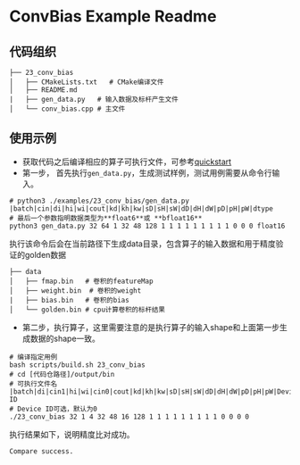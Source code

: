 # ConvBias Example Readme
## 代码组织
```
├── 23_conv_bias
│   ├── CMakeLists.txt   # CMake编译文件
│   ├── README.md
|   ├── gen_data.py   # 输入数据及标杆产生文件
│   └── conv_bias.cpp # 主文件
```
## 使用示例
- 获取代码之后编译相应的算子可执行文件，可参考[quickstart](../../docs/quickstart.md#算子编译)
- 第一步， 首先执行`gen_data.py`，生成测试样例，测试用例需要从命令行输入。
```
# python3 ./examples/23_conv_bias/gen_data.py |batch|cin|di|hi|wi|cout|kd|kh|kw|sD|sH|sW|dD|dH|dW|pD|pH|pW|dtype
# 最后一个参数指明数据类型为**float6**或 **bfloat16**
python3 gen_data.py 32 64 1 32 48 128 1 1 1 1 1 1 1 1 1 0 0 0 float16
```
执行该命令后会在当前路径下生成data目录，包含算子的输入数据和用于精度验证的golden数据
```
├── data
│   ├── fmap.bin   # 卷积的featureMap
│   ├── weight.bin  # 卷积的weight
|   ├── bias.bin   # 卷积的bias
│   └── golden.bin # cpu计算卷积的标杆结果
```
- 第二步，执行算子，这里需要注意的是执行算子的输入shape和上面第一步生成数据的shape一致。
```
# 编译指定用例
bash scripts/build.sh 23_conv_bias
# cd [代码仓路径]/output/bin
# 可执行文件名 |batch|di|cin1|hi|wi|cin0|cout|kd|kh|kw|sD|sH|sW|dD|dH|dW|pD|pH|pW|Device ID
# Device ID可选，默认为0
./23_conv_bias 32 1 4 32 48 16 128 1 1 1 1 1 1 1 1 1 0 0 0 0
```
执行结果如下，说明精度比对成功。
```
Compare success.
```
